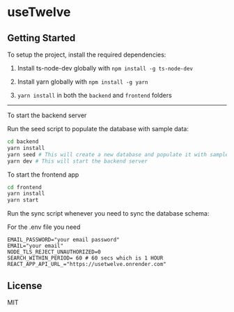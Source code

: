 # useTwelve

## Getting Started

To setup the project, install the required dependencies:

1. Install ts-node-dev globally with `npm install -g ts-node-dev`

2. Install yarn globally with `npm install -g yarn`

3. `yarn install` in both the `backend` and `frontend` folders

---

To start the backend server

Run the seed script to populate the database with sample data:

```bash
cd backend
yarn install
yarn seed # This will create a new database and populate it with sample data (OPTIONAL)
yarn dev # This will start the backend server
```

To start the frontend app

```bash
cd frontend
yarn install
yarn start
```

Run the sync script whenever you need to sync the database schema:

For the .env file you need 
```.env
EMAIL_PASSWORD="your email password"
EMAIL="your email"
NODE_TLS_REJECT_UNAUTHORIZED=0
SEARCH_WITHIN_PERIOD= 60 # 60 secs which is 1 HOUR 
REACT_APP_API_URL_="https://usetwelve.onrender.com"
```
## License

MIT
